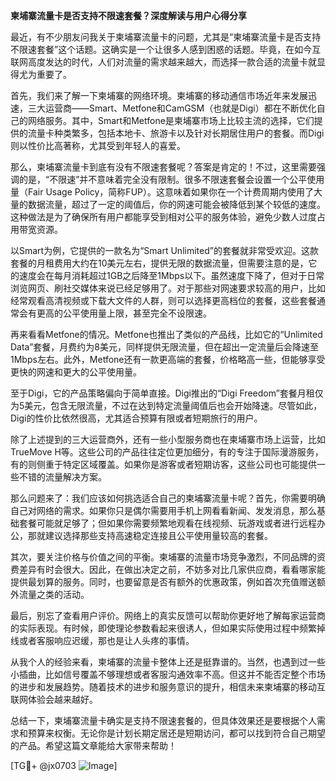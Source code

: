 **柬埔寨流量卡是否支持不限速套餐？深度解读与用户心得分享**

最近，有不少朋友问我关于柬埔寨流量卡的问题，尤其是“柬埔寨流量卡是否支持不限速套餐”这个话题。这确实是一个让很多人感到困惑的话题。毕竟，在如今互联网高度发达的时代，人们对流量的需求越来越大，而选择一款合适的流量卡就显得尤为重要了。

首先，我们来了解一下柬埔寨的网络环境。柬埔寨的移动通信市场近年来发展迅速，三大运营商——Smart、Metfone和CamGSM（也就是Digi）都在不断优化自己的网络服务。其中，Smart和Metfone是柬埔寨市场上比较主流的选择，它们提供的流量卡种类繁多，包括本地卡、旅游卡以及针对长期居住用户的套餐。而Digi则以性价比高著称，尤其受到年轻人的喜爱。

那么，柬埔寨流量卡到底有没有不限速套餐呢？答案是肯定的！不过，这里需要强调的是，“不限速”并不意味着完全没有限制。很多不限速套餐会设置一个公平使用量（Fair Usage Policy，简称FUP）。这意味着如果你在一个计费周期内使用了大量的数据流量，超过了一定的阈值后，你的网速可能会被降低到某个较低的速度。这种做法是为了确保所有用户都能享受到相对公平的服务体验，避免少数人过度占用带宽资源。

以Smart为例，它提供的一款名为“Smart Unlimited”的套餐就非常受欢迎。这款套餐的月租费用大约在10美元左右，提供无限的数据流量，但需要注意的是，它的速度会在每月消耗超过1GB之后降至1Mbps以下。虽然速度下降了，但对于日常浏览网页、刷社交媒体来说已经足够用了。对于那些对网速要求较高的用户，比如经常观看高清视频或下载大文件的人群，则可以选择更高档位的套餐，这些套餐通常会有更高的公平使用量上限，甚至完全不设限速。

再来看看Metfone的情况。Metfone也推出了类似的产品线，比如它的“Unlimited Data”套餐，月费约为8美元，同样提供无限流量，但在超出一定流量后会降速至1Mbps左右。此外，Metfone还有一款更高端的套餐，价格略高一些，但能够享受更快的网速和更大的公平使用量。

至于Digi，它的产品策略偏向于简单直接。Digi推出的“Digi Freedom”套餐月租仅为5美元，包含无限流量，不过在达到特定流量阈值后也会开始降速。尽管如此，Digi的性价比依然很高，尤其适合预算有限或者短期旅行的用户。

除了上述提到的三大运营商外，还有一些小型服务商也在柬埔寨市场上运营，比如TrueMove H等。这些公司的产品往往定位更加细分，有的专注于国际漫游服务，有的则侧重于特定区域覆盖。如果你是游客或者短期访客，这些公司也可能提供一些不错的流量解决方案。

那么问题来了：我们应该如何挑选适合自己的柬埔寨流量卡呢？首先，你需要明确自己对网络的需求。如果你只是偶尔需要用手机上网看看新闻、发发消息，那么基础套餐可能就足够了；但如果你需要频繁地观看在线视频、玩游戏或者进行远程办公，那就建议选择那些支持高速稳定连接且公平使用量较高的套餐。

其次，要关注价格与价值之间的平衡。柬埔寨的流量市场竞争激烈，不同品牌的资费差异有时会很大。因此，在做出决定之前，不妨多对比几家供应商，看看哪家能提供最划算的服务。同时，也要留意是否有额外的优惠政策，例如首次充值赠送额外流量之类的活动。

最后，别忘了查看用户评价。网络上的真实反馈可以帮助你更好地了解每家运营商的实际表现。有时候，即使理论参数看起来很诱人，但如果实际使用过程中频繁掉线或者客服响应迟缓，那也是让人头疼的事情。

从我个人的经验来看，柬埔寨的流量卡整体上还是挺靠谱的。当然，也遇到过一些小插曲，比如信号覆盖不够理想或者客服沟通效率不高。但这并不能否定整个市场的进步和发展趋势。随着技术的进步和服务意识的提升，相信未来柬埔寨的移动互联网体验会越来越好。

总结一下，柬埔寨流量卡确实是支持不限速套餐的，但具体效果还是要根据个人需求和预算来权衡。无论你是计划长期定居还是短期访问，都可以找到符合自己期望的产品。希望这篇文章能给大家带来帮助！

[TG💪+ @jx0703 ![Image](https://github.com/user-attachments/assets/dbca1d08-cadb-493c-b0ec-ad6f7a83f270)]